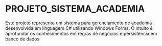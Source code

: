 # PROJETO_SISTEMA_ACADEMIA
Este projeto representa um sistema para gerenciamento de academia desenvolvida em linguagem C# utilizando Windows Forms. O intuito é aprofundar os conhecimentos em regras de negócios e persistência em banco de dados
